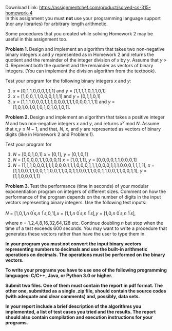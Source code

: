 Download Link: https://assignmentchef.com/product/solved-cs-315-homework-4
<br>
In this assignment you must <strong>not </strong>use your programming language support (nor any libraries) for arbitrary length arithmetic.

Some procedures that you created while solving Homework 2 may be useful in this assignment too.

<strong>Problem 1. </strong>Design and implement an algorithm that takes two non-negative binary integers <em>x </em>and <em>y </em>represented as in Homework 2 and returns the quotient and the remainder of the integer division of <em>x </em>by <em>y</em>. Assume that <em>y &gt; </em>0. Represent both the quotient and the remainder as vectors of binary integers. (You can implement the division algorithm from the textbook).

Test your program for the following binary integers <em>x </em>and <em>y</em>:

<ol>

 <li><em>x </em>= [0<em>,</em>1<em>,</em>1<em>,</em>0<em>,</em>0<em>,</em>0<em>,</em>1<em>,</em>1<em>,</em>1] and <em>y </em>= [1<em>,</em>1<em>,</em>1<em>,</em>1<em>,</em>0<em>,</em>1<em>,</em>1<em>,</em>0<em>,</em>1]</li>

 <li><em>x </em>= [1<em>,</em>0<em>,</em>0<em>,</em>1<em>,</em>1<em>,</em>0<em>,</em>0<em>,</em>0<em>,</em>1<em>,</em>1<em>,</em>1] and <em>y </em>= [0<em>,</em>1<em>,</em>1<em>,</em>0<em>,</em>1]</li>

 <li><em>x </em>= [1<em>,</em>1<em>,</em>1<em>,</em>0<em>,</em>0<em>,</em>0<em>,</em>1<em>,</em>1<em>,</em>1<em>,</em>0<em>,</em>0<em>,</em>0<em>,</em>1<em>,</em>1<em>,</em>1<em>,</em>0<em>,</em>0<em>,</em>0<em>,</em>1<em>,</em>1<em>,</em>1] and <em>y </em>= [1<em>,</em>0<em>,</em>1<em>,</em>0<em>,</em>1<em>,</em>0<em>,</em>1<em>,</em>0<em>,</em>1<em>,</em>0<em>,</em>1<em>,</em>0<em>,</em>1<em>,</em>0<em>,</em>1].</li>

</ol>

<strong>Problem 2. </strong>Design and implement an algorithm that takes a positive integer <em>N </em>and two non-negative integers <em>x </em>and <em>y</em>, and returns <em>x<sup>y </sup></em>mod <em>N</em>. Assume that <em>x,y </em>≤ <em>N </em>− 1, and that, <em>N</em>, <em>x</em>, and <em>y </em>are represented as vectors of binary digits (like in Homework 2 and Problem 1).

Test your program for

<ol>

 <li><em>N </em>= [0<em>,</em>0<em>,</em>1<em>,</em>0<em>,</em>1] <em>x </em>= [0<em>,</em>1], <em>y </em>= [0<em>,</em>1<em>,</em>0<em>,</em>1]</li>

 <li><em>N </em>= [1<em>,</em>0<em>,</em>0<em>,</em>0<em>,</em>1<em>,</em>1<em>,</em>0<em>,</em>0<em>,</em>0<em>,</em>1] <em>x </em>= [1<em>,</em>0<em>,</em>1<em>,</em>1], <em>y </em>= [0<em>,</em>0<em>,</em>0<em>,</em>0<em>,</em>1<em>,</em>1<em>,</em>0<em>,</em>0<em>,</em>0<em>,</em>1]</li>

 <li><em>N </em>= [1<em>,</em>1<em>,</em>1<em>,</em>0<em>,</em>0<em>,</em>0<em>,</em>1<em>,</em>1<em>,</em>1<em>,</em>0<em>,</em>0<em>,</em>0<em>,</em>1<em>,</em>1<em>,</em>1<em>,</em>0<em>,</em>0<em>,</em>0<em>,</em>1<em>,</em>1<em>,</em>1<em>,</em>0<em>,</em>0<em>,</em>0<em>,</em>1<em>,</em>1<em>,</em>1<em>,</em>0<em>,</em>0<em>,</em>0<em>,</em>1<em>,</em>1<em>,</em>1<em>,</em>1], <em>x </em>= [1<em>,</em>1<em>,</em>0<em>,</em>0<em>,</em>1<em>,</em>1<em>,</em>0<em>,</em>0<em>,</em>1<em>,</em>1<em>,</em>0<em>,</em>0<em>,</em>1<em>,</em>1<em>,</em>0<em>,</em>0<em>,</em>1<em>,</em>1<em>,</em>0<em>,</em>0<em>,</em>1<em>,</em>1<em>,</em>0<em>,</em>0<em>,</em>1<em>,</em>1<em>,</em>0<em>,</em>0<em>,</em>1<em>,</em>1<em>,</em>0<em>,</em>0<em>,</em>1<em>,</em>1], <em>y </em>= [1<em>,</em>1<em>,</em>0<em>,</em>0<em>,</em>0<em>,</em>1<em>,</em>1]</li>

</ol>

<strong>Problem 3. </strong>Test the performance (time in seconds) of your modular exponentiation program on integers of different sizes. Comment on how the performance of the program depends on the number of digits in the input vectors representing binary integers. Use the following test inputs:

<em>N </em>= [1<em>,</em>0<em>,</em>1<em>,n </em>0<sup>′</sup><em>s,n </em>1<sup>′</sup><em>s,</em>0<em>,</em>1]<em>,x </em>= [1<em>,</em>1<em>,n </em>0<sup>′</sup><em>s,n </em>1<sup>′</sup><em>s</em>]<em>,y </em>= [1<em>,</em>0<em>,n </em>0<sup>′</sup><em>s,n </em>1<sup>′</sup><em>s</em>]<em>,</em>

where <em>n </em>= 1<em>,</em>2<em>,</em>4<em>,</em>8<em>,</em>16<em>,</em>32<em>,</em>64<em>,</em>128 etc. Continue doubling <em>n </em>but stop when the time of a test exceeds 600 seconds. You may want to write a procedure that generates these vectors rather than have the user to type them in.

<strong>In your program you must not convert the input binary vectors representing numbers to decimals and use the built-in arithmetic operations on decimals. The operations must be performed on the binary vectors.</strong>

<strong>To write your programs you have to use one of the following programming languages: C/C++, Java, or Python 3.0 or higher.</strong>

<strong>Submit two files. One of them must contain the report in pdf format. The other one, submitted as a single .zip file, should contain the source codes (with adequate and clear comments) and, possibly, data sets.</strong>

<strong>In your report include a brief description of the algorithms you implemented, a list of test cases you tried and the results. The report should also contain compilation and execution instructions for your programs.</strong>